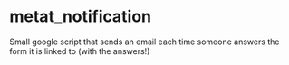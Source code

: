 # metat_notification
Small google script that sends an email each time someone answers the form it is linked to (with the answers!)
